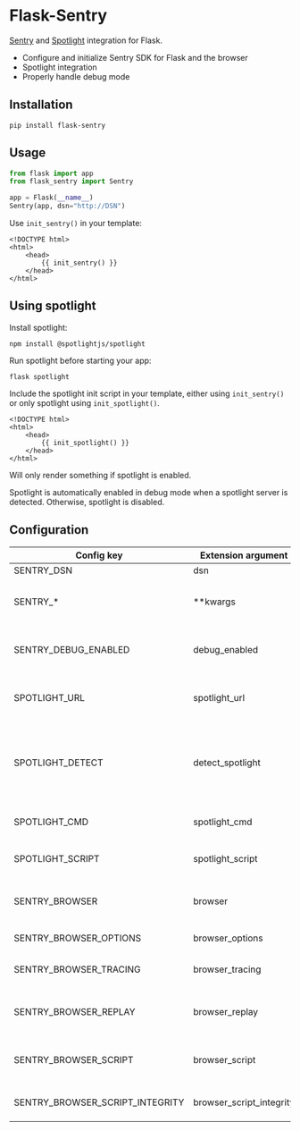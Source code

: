 # Flask-Sentry

[Sentry](https://sentry.io/) and [Spotlight](https://spotlightjs.com/) integration for Flask.

 - Configure and initialize Sentry SDK for Flask and the browser
 - Spotlight integration
 - Properly handle debug mode

## Installation

    pip install flask-sentry

## Usage

```python
from flask import app
from flask_sentry import Sentry

app = Flask(__name__)
Sentry(app, dsn="http://DSN")
```

Use `init_sentry()` in your template:

```jinja
<!DOCTYPE html>
<html>
    <head>
        {{ init_sentry() }}
    </head>
</html>
```

## Using spotlight

Install spotlight:

    npm install @spotlightjs/spotlight

Run spotlight before starting your app:

    flask spotlight

Include the spotlight init script in your template, either using `init_sentry()` or only spotlight using `init_spotlight()`.

```jinja
<!DOCTYPE html>
<html>
    <head>
        {{ init_spotlight() }}
    </head>
</html>
```

Will only render something if spotlight is enabled.

Spotlight is automatically enabled in debug mode when a spotlight server is detected. Otherwise, spotlight is disabled.

## Configuration

| Config key | Extension argument | Description | Default |
| --- | --- | --- | --- |
| SENTRY_DSN | dsn | Sentry DSN | |
| SENTRY_* | **kwargs | Any options available in the sentry_sdk.init() function | |
| SENTRY_DEBUG_ENABLED | debug_enabled | Whether to enable sending to the dsn in debug | False |
| SPOTLIGHT_URL | spotlight_url | True or a spotlight url to enable spotlight | True |
| SPOTLIGHT_DETECT | detect_spotlight | Whether to detect if the spotlight sidecar is running before enabling spotlight | True |
| SPOTLIGHT_CMD | spotlight_cmd | The spotlight cmd to launch the sidecar | npx @spotlightjs/spotlight |
| SPOTLIGHT_SCRIPT | spotlight_script | The spotlight script in the browser | Currently recommended url |
| SENTRY_BROWSER | browser | Whether to enable sentry sdk in the browser | True |
| SENTRY_BROWSER_OPTIONS | browser_options | Options for the browser sdk | {} |
| SENTRY_BROWSER_TRACING | browser_tracing | Whether to enable tracing in the browser | True |
| SENTRY_BROWSER_REPLAY | browser_replay | Whether to enable session replay in the browser | True |
| SENTRY_BROWSER_SCRIPT | browser_script | Sentry sdk script url (do not load script if None) | Currently recommended url |
| SENTRY_BROWSER_SCRIPT_INTEGRITY | browser_script_integrity | Integrity hash for the sdk script | Hash for currently recommended url |